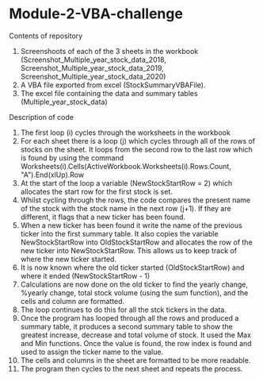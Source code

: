 # Module-2-VBA-challenge

Contents of repository

1. Screenshoots of each of the 3 sheets in the workbook (Screenshot_Multiple_year_stock_data_2018, Screenshot_Multiple_year_stock_data_2019, Screenshot_Multiple_year_stock_data_2020)
2. A VBA file exported from excel (StockSummaryVBAFile).
3. The excel file containing the data and summary tables (Multiple_year_stock_data)


Description of code

1. The first loop (i) cycles through the worksheets in the workbook
2. For each sheet there is a loop (j) which cycles through all of the rows of stocks on the sheet. It loops from the second row to the last row which is found by using the command Worksheets(i).Cells(ActiveWorkbook.Worksheets(i).Rows.Count, "A").End(xlUp).Row
3. At the start of the loop a variable (NewStockStartRow = 2) which allocates the start row for the first stock is set.
4. Whilst cycling through the rows, the code compares the present name of the stock with the stock name in the next row (j+1). If they are different, it flags that a new ticker has been found.
5. When a new ticker has been found it write the name of the previous ticker into the first summary table. It also copies the variable NewStockStartRow into OldStockStartRow and allocates the row of the new ticker into NewStockStartRow. This allows us to keep track of where the new ticker started.
6. It is now known where the old ticker started (OldStockStartRow) and where it ended (NewStockStartRow - 1)
7. Calculations are now done on the old ticker to find the yearly change, %yearly change, total stock volume (using the sum function), and the cells and column are formatted.
8. The loop continues to do this for all the stck tickers in the data.
9. Once the program has looped through all the rows and produced a summary table, it produces a second summary table to show the greatest increase, decrease and total volume of stock. It used the Max and Min functions. Once the value is found, the row index is found and used to assign the ticker name to the value.
10. The cells and columns in the sheet are formatted to be more readable.
11. The program then cycles to the next sheet and repeats the process.
